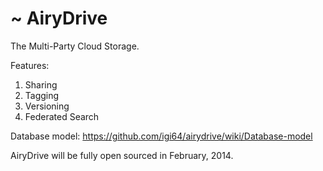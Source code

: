 ~ AiryDrive
===========

The Multi-Party Cloud Storage.

Features:  
1. Sharing  
2. Tagging  
3. Versioning  
4. Federated Search  

Database model: https://github.com/igi64/airydrive/wiki/Database-model  

AiryDrive will be fully open sourced in February, 2014.
